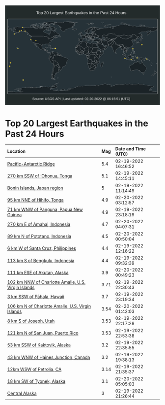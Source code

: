 ![Map](./map.png)

# Top 20 Largest Earthquakes in the Past 24 Hours

| Location | Mag | Date and Time (UTC) |
|:---|:---|:---|
| [Pacific-Antarctic Ridge](https://earthquake.usgs.gov/earthquakes/eventpage/us7000gm8t) | 5.4 | 02-19-2022 16:46:52 |
| [270 km SSW of ‘Ohonua, Tonga](https://earthquake.usgs.gov/earthquakes/eventpage/us7000gm89) | 5.1 | 02-19-2022 14:45:11 |
| [Bonin Islands, Japan region](https://earthquake.usgs.gov/earthquakes/eventpage/us7000gm7f) | 5 | 02-19-2022 11:14:49 |
| [95 km NNE of Hihifo, Tonga](https://earthquake.usgs.gov/earthquakes/eventpage/us7000gmcb) | 4.9 | 02-20-2022 03:12:57 |
| [71 km WNW of Panguna, Papua New Guinea](https://earthquake.usgs.gov/earthquakes/eventpage/us7000gmb5) | 4.9 | 02-19-2022 23:18:19 |
| [270 km E of Amahai, Indonesia](https://earthquake.usgs.gov/earthquakes/eventpage/us7000gmch) | 4.7 | 02-20-2022 04:07:31 |
| [89 km N of Pototano, Indonesia](https://earthquake.usgs.gov/earthquakes/eventpage/us7000gmbj) | 4.5 | 02-20-2022 00:50:04 |
| [6 km W of Santa Cruz, Philippines](https://earthquake.usgs.gov/earthquakes/eventpage/us7000gm7i) | 4.4 | 02-19-2022 12:16:22 |
| [113 km S of Bengkulu, Indonesia](https://earthquake.usgs.gov/earthquakes/eventpage/us7000gm70) | 4.4 | 02-19-2022 09:32:39 |
| [111 km ESE of Akutan, Alaska](https://earthquake.usgs.gov/earthquakes/eventpage/us7000gmbi) | 3.9 | 02-20-2022 00:49:23 |
| [102 km NNW of Charlotte Amalie, U.S. Virgin Islands](https://earthquake.usgs.gov/earthquakes/eventpage/pr2022050000) | 3.71 | 02-19-2022 22:30:43 |
| [3 km SSW of Pāhala, Hawaii](https://earthquake.usgs.gov/earthquakes/eventpage/hv72922627) | 3.7 | 02-19-2022 23:19:34 |
| [106 km N of Charlotte Amalie, U.S. Virgin Islands](https://earthquake.usgs.gov/earthquakes/eventpage/pr2022051001) | 3.54 | 02-20-2022 01:42:03 |
| [8 km S of Joseph, Utah](https://earthquake.usgs.gov/earthquakes/eventpage/uu60482552) | 3.53 | 02-19-2022 22:17:28 |
| [121 km N of San Juan, Puerto Rico](https://earthquake.usgs.gov/earthquakes/eventpage/pr2022050001) | 3.53 | 02-19-2022 22:53:38 |
| [53 km SSW of Kaktovik, Alaska](https://earthquake.usgs.gov/earthquakes/eventpage/us7000gmaw) | 3.2 | 02-19-2022 22:35:55 |
| [43 km WNW of Haines Junction, Canada](https://earthquake.usgs.gov/earthquakes/eventpage/us7000gm9x) | 3.2 | 02-19-2022 19:38:13 |
| [12km WSW of Petrolia, CA](https://earthquake.usgs.gov/earthquakes/eventpage/nc73695251) | 3.14 | 02-19-2022 21:35:37 |
| [18 km SW of Tyonek, Alaska](https://earthquake.usgs.gov/earthquakes/eventpage/ak0222cfexzq) | 3.1 | 02-20-2022 05:05:03 |
| [Central Alaska](https://earthquake.usgs.gov/earthquakes/eventpage/ak0222b1j4k7) | 3 | 02-19-2022 21:26:44 |
